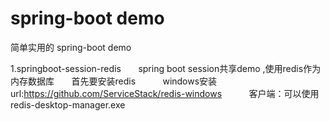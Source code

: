 # spring-boot  demo
简单实用的 spring-boot demo

1.springboot-session-redis
       spring boot session共享demo ,使用redis作为内存数据库
       首先要安装redis
           windows安装url:https://github.com/ServiceStack/redis-windows
           客户端：可以使用redis-desktop-manager.exe
